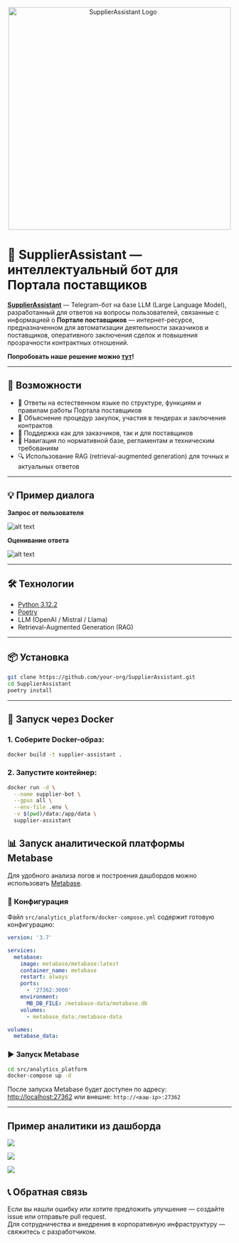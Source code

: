 
<p align="center">
  <img src="extensions/images/logo.png" alt="SupplierAssistant Logo" width="500"/>
</p>


# 🧾 SupplierAssistant — интеллектуальный бот для Портала поставщиков



**[SupplierAssistant](http://83.143.66.64:27363/)** — Telegram-бот на базе LLM (Large Language Model), разработанный для ответов на вопросы пользователей, связанные с информацией о **Портале поставщиков** — интернет-ресурсе, предназначенном для автоматизации деятельности заказчиков и поставщиков, оперативного заключения сделок и повышения прозрачности контрактных отношений.

**Попробовать наше решение можно [тут](http://83.143.66.64:27363/)!**

---

## 🚀 Возможности

- 🤖 Ответы на естественном языке по структуре, функциям и правилам работы Портала поставщиков  
- 📄 Объяснение процедур закупок, участия в тендерах и заключения контрактов  
- 🏢 Поддержка как для заказчиков, так и для поставщиков  
- 📌 Навигация по нормативной базе, регламентам и техническим требованиям  
- 🔍 Использование RAG (retrieval-augmented generation) для точных и актуальных ответов  

---

## 💡 Пример диалога

**Запрос от пользователя** 

![alt text](extensions/images/example1.png)

**Оценивание ответа** 

![alt text](extensions/images/example2.png)

---

## 🛠️ Технологии

- [Python 3.12.2](https://www.python.org/)
- [Poetry](https://python-poetry.org/)
- LLM (OpenAI / Mistral / Llama)
- Retrieval-Augmented Generation (RAG)

---

## 📦 Установка

```bash
git clone https://github.com/your-org/SupplierAssistant.git
cd SupplierAssistant
poetry install
```

---

## 🐳 Запуск через Docker

### 1. Соберите Docker-образ:

```bash
docker build -t supplier-assistant .
```

### 2. Запустите контейнер:

```bash
docker run -d \
  --name supplier-bot \
  --gpus all \
  --env-file .env \
  -v $(pwd)/data:/app/data \
  supplier-assistant
```

## 📊 Запуск аналитической платформы Metabase

Для удобного анализа логов и построения дашбордов можно использовать [Metabase](https://www.metabase.com/).

### 📁 Конфигурация

Файл `src/analytics_platform/docker-compose.yml` содержит готовую конфигурацию:

```yaml
version: '3.7'

services:
  metabase:
    image: metabase/metabase:latest
    container_name: metabase
    restart: always
    ports:
      - '27362:3000'
    environment:
      MB_DB_FILE: /metabase-data/metabase.db
    volumes:
      - metabase_data:/metabase-data

volumes:
  metabase_data:
```

### ▶️ Запуск Metabase

```bash
cd src/analytics_platform
docker-compose up -d
```

После запуска Metabase будет доступен по адресу:  
[http://localhost:27362](http://localhost:27362) или внешне: `http://<ваш-ip>:27362`

---

## Пример аналитики из дашборда

![](extensions/images/image.png)

![](extensions/images/image-1.png)

![](extensions/images/image-2.png)


## 📞 Обратная связь

Если вы нашли ошибку или хотите предложить улучшение — создайте issue или отправьте pull request.  
Для сотрудничества и внедрения в корпоративную инфраструктуру — свяжитесь с разработчиком.
